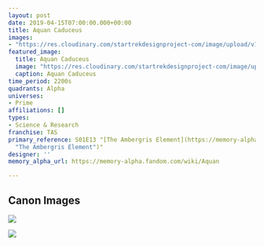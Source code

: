 ```yaml
---
layout: post
date: 2019-04-15T07:00:00.000+00:00
title: Aquan Caduceus
images:
- "https://res.cloudinary.com/startrekdesignproject-com/image/upload/v1555376311/Aquan_Caduceus.png"
featured_image:
  title: Aquan Caduceus
  image: "https://res.cloudinary.com/startrekdesignproject-com/image/upload/v1555376311/Aquan_Caduceus.png"
  caption: Aquan Caduceus
time_period: 2200s
quadrants: Alpha
universes:
- Prime
affiliations: []
types:
- Science & Research
franchise: TAS
primary_reference: S01E13 "[The Ambergris Element](https://memory-alpha.fandom.com/wiki/The_Ambergris_Element
  "The Ambergris Element")"
designer: ''
memory_alpha_url: https://memory-alpha.fandom.com/wiki/Aquan

---
```

## Canon Images

![](https://res.cloudinary.com/startrekdesignproject-com/image/upload/v1555376311/AquanCaducius1.jpg)

![](https://res.cloudinary.com/startrekdesignproject-com/image/upload/v1555376311/AquanCaducius2.jpg)